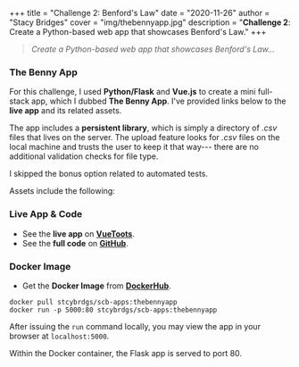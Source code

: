 +++
title = "Challenge 2: Benford's Law"
date = "2020-11-26"
author = "Stacy Bridges"
cover = "img/thebennyapp.jpg"
description = "**Challenge 2**: Create a Python-based web app that showcases Benford's Law."
+++
> *Create a Python-based web app that showcases Benford's Law...*

### The Benny App
For this challenge, I used **Python/Flask** and **Vue.js** to create a mini full-stack app, which I dubbed **The Benny App**. I've provided links below to the **live app** and its related assets.

The app includes a **persistent library**, which is simply a directory of *.csv* files that lives on the server. The upload feature looks for *.csv* files on the local machine and trusts the user to keep it that way--- there are no additional validation checks for file type.

I skipped the bonus option related to automated tests.

Assets include the following:

### Live App & Code
- See the **live app** on **[VueToots](https://www.vuetoots.com)**.
- See the **full code** on **[GitHub](https://github.com/stcybrdgs/benapp_fin)**.

### Docker Image
- Get the **Docker Image** from **[DockerHub](https://hub.docker.com/r/stcybrdgs/scb-apps)**.
```
docker pull stcybrdgs/scb-apps:thebennyapp
docker run -p 5000:80 stcybrdgs/scb-apps:thebennyapp
```
After issuing the ```run``` command locally, you may view the app in your browser at ```localhost:5000```.

Within the Docker container, the Flask app is served to port 80.
